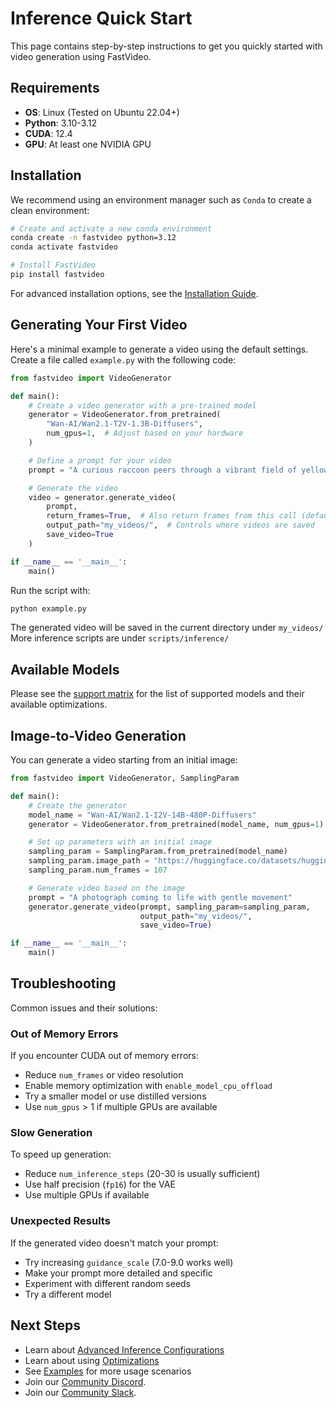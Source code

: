 # Inference Quick Start

This page contains step-by-step instructions to get you quickly started with video generation using FastVideo.

## Requirements
- **OS**: Linux (Tested on Ubuntu 22.04+)
- **Python**: 3.10-3.12
- **CUDA**: 12.4
- **GPU**: At least one NVIDIA GPU

## Installation

We recommend using an environment manager such as `Conda` to create a clean environment:

```bash
# Create and activate a new conda environment
conda create -n fastvideo python=3.12
conda activate fastvideo

# Install FastVideo
pip install fastvideo
```

For advanced installation options, see the [Installation Guide](installation.md).

## Generating Your First Video
Here's a minimal example to generate a video using the default settings. Create a file called `example.py` with the following code:

```python
from fastvideo import VideoGenerator

def main():
    # Create a video generator with a pre-trained model
    generator = VideoGenerator.from_pretrained(
        "Wan-AI/Wan2.1-T2V-1.3B-Diffusers",
        num_gpus=1,  # Adjust based on your hardware
    )

    # Define a prompt for your video
    prompt = "A curious raccoon peers through a vibrant field of yellow sunflowers, its eyes wide with interest."

    # Generate the video
    video = generator.generate_video(
        prompt,
        return_frames=True,  # Also return frames from this call (defaults to False)
        output_path="my_videos/",  # Controls where videos are saved
        save_video=True
    )

if __name__ == '__main__':
    main()
```

Run the script with:

```bash
python example.py
```

The generated video will be saved in the current directory under `my_videos/`  
More inference scripts are under `scripts/inference/`
## Available Models

Please see the [support matrix](#support-matrix) for the list of supported models and their available optimizations.

## Image-to-Video Generation

You can generate a video starting from an initial image:

```python
from fastvideo import VideoGenerator, SamplingParam

def main():
    # Create the generator
    model_name = "Wan-AI/Wan2.1-I2V-14B-480P-Diffusers"
    generator = VideoGenerator.from_pretrained(model_name, num_gpus=1)

    # Set up parameters with an initial image
    sampling_param = SamplingParam.from_pretrained(model_name)
    sampling_param.image_path = "https://huggingface.co/datasets/huggingface/documentation-images/resolve/main/diffusers/astronaut.jpg"
    sampling_param.num_frames = 107

    # Generate video based on the image
    prompt = "A photograph coming to life with gentle movement"
    generator.generate_video(prompt, sampling_param=sampling_param,
                             output_path="my_videos/",
                             save_video=True)

if __name__ == '__main__':
    main()
```

## Troubleshooting

Common issues and their solutions:

### Out of Memory Errors
If you encounter CUDA out of memory errors:
- Reduce `num_frames` or video resolution
- Enable memory optimization with `enable_model_cpu_offload`
- Try a smaller model or use distilled versions
- Use `num_gpus` > 1 if multiple GPUs are available

### Slow Generation
To speed up generation:
- Reduce `num_inference_steps` (20-30 is usually sufficient)
- Use half precision (`fp16`) for the VAE
- Use multiple GPUs if available

### Unexpected Results
If the generated video doesn't match your prompt:
- Try increasing `guidance_scale` (7.0-9.0 works well)
- Make your prompt more detailed and specific
- Experiment with different random seeds
- Try a different model

## Next Steps

- Learn about [Advanced Inference Configurations](#inference-configuration)
- Learn about using [Optimizations](#inference-optimizations)
- See [Examples](../examples/examples_inference_index.md) for more usage scenarios
- Join our [Community Discord](https://discord.gg/JA7cksDz86).
- Join our [Community Slack](https://join.slack.com/t/fastvideo/shared_invite/zt-2zf6ru791-sRwI9lPIUJQq1mIeB_yjJg).
